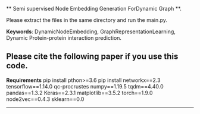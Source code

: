 
**
Semi supervised Node Embedding Generation ForDynamic Graph
**. 

Please extract the files in the same directory and run the main.py.
 
**Keywords**: DynamicNodeEmbedding, GraphRepresentationLearning, Dynamic Protein-protein interaction prediction. 
## Please cite the following paper if you use this code. 

**Requirements**
pip install 
pthon>=3.6 
pip install networkx==2.3 tensorflow==1.14.0 qc-procrustes numpy==1.19.5 tqdm==4.40.0 pandas==1.3.2 Keras==2.3.1 matplotlib==3.5.2 torch==1.9.0 node2vec==0.4.3 sklearn==0.0

----

